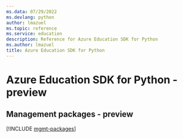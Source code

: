 ```yaml
---
ms.data: 07/29/2022
ms.devlang: python
author: lmazuel
ms.topic: reference
ms.service: education
description: Reference for Azure Education SDK for Python
ms.author: lmazuel
title: Azure Education SDK for Python
---
```

# Azure Education SDK for Python - preview

## Management packages - preview
[!INCLUDE [mgmt-packages](education-mgmt-index.md)]